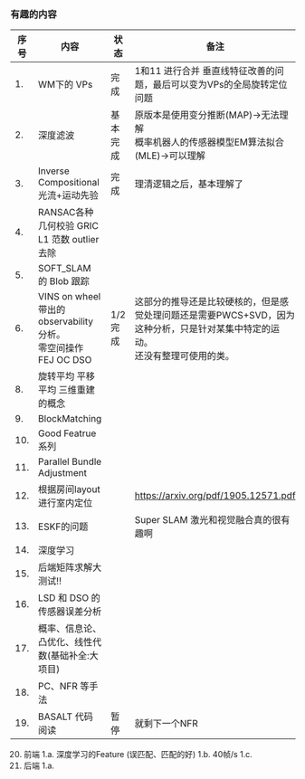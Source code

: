 <!--
 * @Author: Liu Weilong
 * @Date: 2021-01-29 16:41:49
 * @LastEditors: Liu Weilong
 * @LastEditTime: 2021-06-21 08:35:58
 * @FilePath: /Codes/record/learning_task/week_plan_collection_2021/interesting_target.md
 * @Description: 
-->
### 有趣的内容
序号|内容|状态|备注
---|---|---|---
1. |WM下的 VPs|完成| 1和11 进行合并 垂直线特征改善的问题，最后可以变为VPs的全局旋转定位问题
2. |深度滤波|基本完成|原版本是使用变分推断(MAP)->无法理解<br>概率机器人的传感器模型EM算法拟合(MLE)->可以理解            
3. |Inverse Compositional光流+运动先验|完成|理清逻辑之后，基本理解了
4. |RANSAC各种几何校验 GRIC <br>L1 范数 outlier 去除||
5. |SOFT_SLAM 的 Blob 跟踪||
6. |VINS on wheel 带出的 observability 分析。<br>零空间操作 FEJ OC DSO|1/2完成|这部分的推导还是比较硬核的，但是感觉处理问题还是需要PWCS+SVD，因为这种分析，只是针对某集中特定的运动。<br>还没有整理可使用的类。
8. |旋转平均 平移平均 三维重建的概念||
9.  |BlockMatching||
10. |Good Featrue系列||
11. |Parallel Bundle Adjustment ||
12. |根据房间layout 进行室内定位||https://arxiv.org/pdf/1905.12571.pdf
13. |ESKF的问题||Super SLAM 激光和视觉融合真的很有趣啊
14. |深度学习||
15. |后端矩阵求解大测试!!||
16. |LSD 和 DSO 的传感器误差分析    ||
17. |概率、信息论、凸优化、线性代数(基础补全:大项目)||
18. |PC、NFR 等手法||
19. |BASALT 代码阅读|暂停|就剩下一个NFR <br>

20. 前端
   1.a. 深度学习的Feature (误匹配、匹配的好)
   1.b. 40帧/s
   1.c. 
20. 后端
   1.a. 